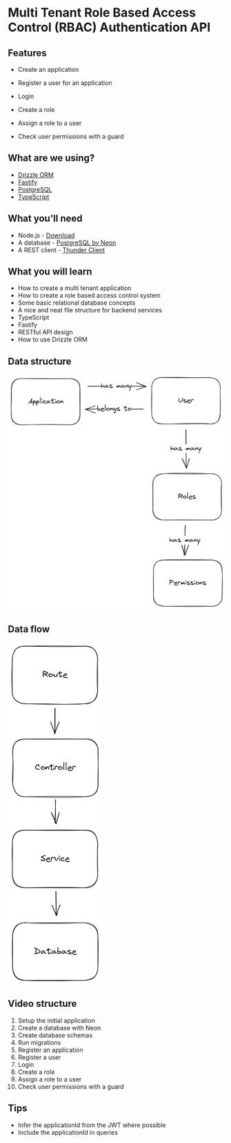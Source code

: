 # Multi Tenant Role Based Access Control (RBAC) Authentication API

## Features

- Create an application
- Register a user for an application
- Login
- Create a role
- Assign a role to a user

- Check user permissions with a guard

## What are we using?

- [Drizzle ORM](https://github.com/drizzle-team/drizzle-orm)
- [Fastify](https://www.fastify.io/)
- [PostgreSQL](https://www.postgresql.org/)
- [TypeScript](https://www.typescriptlang.org/)

## What you'll need

- Node.js - [Download](https://nodejs.org/en/download/)
- A database - [PostgreSQL by Neon](https://bit.ly/tomdoestech)
- A REST client - [Thunder Client](https://marketplace.visualstudio.com/items?itemName=rangav.vscode-thunder-client)

## What you will learn

- How to create a multi tenant application
- How to create a role based access control system
- Some basic relational database concepts
- A nice and neat file structure for backend services
- TypeScript
- Fastify
- RESTful API design
- How to use Drizzle ORM

## Data structure

<img src ="./img/diagram.png" />

## Data flow

<img src ="./img/data-flow.png" />

## Video structure

1. Setup the initial application
2. Create a database with Neon
3. Create database schemas
4. Run migrations
5. Register an application
6. Register a user
7. Login
8. Create a role
9. Assign a role to a user
10. Check user permissions with a guard

## Tips

- Infer the applicationId from the JWT where possible
- Include the applicationId in queries
